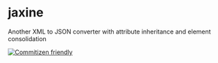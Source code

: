 # jaxine
Another XML to JSON converter with attribute inheritance and element consolidation

[![Commitizen friendly](https://img.shields.io/badge/commitizen-friendly-brightgreen.svg)](http://commitizen.github.io/cz-cli/)
